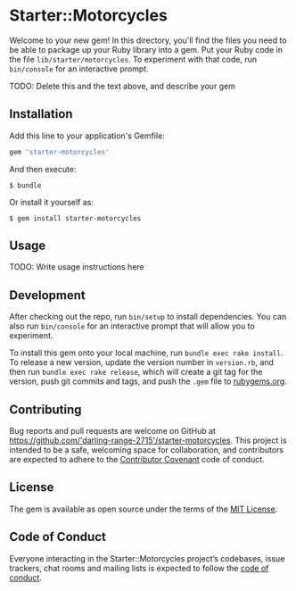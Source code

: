 # Starter::Motorcycles

Welcome to your new gem! In this directory, you'll find the files you need to be able to package up your Ruby library into a gem. Put your Ruby code in the file `lib/starter/motorcycles`. To experiment with that code, run `bin/console` for an interactive prompt.

TODO: Delete this and the text above, and describe your gem

## Installation

Add this line to your application's Gemfile:

```ruby
gem 'starter-motorcycles'
```

And then execute:

    $ bundle

Or install it yourself as:

    $ gem install starter-motorcycles

## Usage

TODO: Write usage instructions here

## Development

After checking out the repo, run `bin/setup` to install dependencies. You can also run `bin/console` for an interactive prompt that will allow you to experiment.

To install this gem onto your local machine, run `bundle exec rake install`. To release a new version, update the version number in `version.rb`, and then run `bundle exec rake release`, which will create a git tag for the version, push git commits and tags, and push the `.gem` file to [rubygems.org](https://rubygems.org).

## Contributing

Bug reports and pull requests are welcome on GitHub at https://github.com/'darling-range-2715'/starter-motorcycles. This project is intended to be a safe, welcoming space for collaboration, and contributors are expected to adhere to the [Contributor Covenant](http://contributor-covenant.org) code of conduct.

## License

The gem is available as open source under the terms of the [MIT License](https://opensource.org/licenses/MIT).

## Code of Conduct

Everyone interacting in the Starter::Motorcycles project’s codebases, issue trackers, chat rooms and mailing lists is expected to follow the [code of conduct](https://github.com/'darling-range-2715'/starter-motorcycles/blob/master/CODE_OF_CONDUCT.md).
